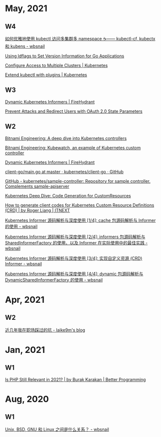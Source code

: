 # May, 2021

## W4

[如何优雅地使用 kubectl 访问多集群多 namespace ☕️—— kubectl-cf, kubectx 和 kubens - wbsnail](https://wbsnail.com/p/switch-between-kubectl-contexts)

[Using ldflags to Set Version Information for Go Applications](https://www.digitalocean.com/community/tutorials/using-ldflags-to-set-version-information-for-go-applications)

[Configure Access to Multiple Clusters | Kubernetes](https://kubernetes.io/docs/tasks/access-application-cluster/configure-access-multiple-clusters/)

[Extend kubectl with plugins | Kubernetes](https://kubernetes.io/docs/tasks/extend-kubectl/kubectl-plugins/)

## W3

[Dynamic Kubernetes Informers | FireHydrant](https://firehydrant.io/blog/dynamic-kubernetes-informers/)

[Prevent Attacks and Redirect Users with OAuth 2.0 State Parameters](https://auth0.com/docs/protocols/state-parameters)

## W2

[Bitnami Engineering: A deep dive into Kubernetes controllers](https://engineering.bitnami.com/articles/a-deep-dive-into-kubernetes-controllers.html)

[Bitnami Engineering: Kubewatch, an example of Kubernetes custom controller](https://engineering.bitnami.com/articles/kubewatch-an-example-of-kubernetes-custom-controller.html)

[Dynamic Kubernetes Informers | FireHydrant](https://firehydrant.io/blog/dynamic-kubernetes-informers/)

[client-go/main.go at master · kubernetes/client-go · GitHub](https://github.com/kubernetes/client-go/blob/master/examples/workqueue/main.go)

[GitHub - kubernetes/sample-controller: Repository for sample controller. Complements sample-apiserver](https://github.com/kubernetes/sample-controller)

[Kubernetes Deep Dive: Code Generation for CustomResources](https://www.openshift.com/blog/kubernetes-deep-dive-code-generation-customresources)

[How to generate client codes for Kubernetes Custom Resource Definitions (CRD) | by Roger Liang | ITNEXT](https://itnext.io/how-to-generate-client-codes-for-kubernetes-custom-resource-definitions-crd-b4b9907769ba)

[Kubernetes Informer 源码解析与深度使用 [1/4]: cache 包源码解析与 Informer 的使用 - wbsnail](https://wbsnail.com/p/dive-into-kubernetes-informer)

[Kubernetes Informer 源码解析与深度使用 [2/4]: informers 包源码解析与 SharedInformerFactory 的使用，以及 Informer 在实际使用中的最佳实践 - wbsnail](https://wbsnail.com/p/dive-into-kubernetes-informer-shared-informer-factory)

[Kubernetes Informer 源码解析与深度使用 [3/4]: 实现自定义资源 (CRD) Informer - wbsnail](https://wbsnail.com/p/dive-into-kubernetes-informer-crd-informer)

[Kubernetes Informer 源码解析与深度使用 [4/4]: dynamic 包源码解析与 DynamicSharedInformerFactory 的使用 - wbsnail](https://wbsnail.com/p/dive-into-kubernetes-informer-dynamic-informer)

# Apr, 2021

## W2

[近几年我在职场踩过的坑 - laike9m's blog](https://laike9m.com/blog/jin-ji-nian-wo-zai-zhi-chang-cai-guo-de-keng,143/)

# Jan, 2021

## W1

[Is PHP Still Relevant in 2021? | by Burak Karakan | Better Programming](https://betterprogramming.pub/is-php-still-relevant-in-2021-19580c75855)


# Aug, 2020

## W1

[Unix, BSD, GNU 和 Linux 之间是什么关系？ - wbsnail](https://wbsnail.com/p/difference-between-unix-bsd-gnu-and-linux)


